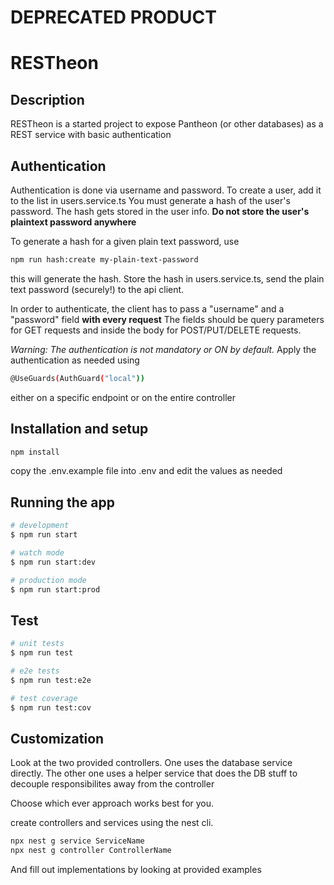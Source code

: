 # DEPRECATED PRODUCT




# RESTheon

## Description

RESTheon is a started project to expose Pantheon (or other databases) as a REST service with basic authentication

## Authentication

Authentication is done via username and password.
To create a user, add it to the list in users.service.ts
You must generate a hash of the user's password. The hash gets stored in the user info.
**Do not store the user's plaintext password anywhere**

To generate a hash for a given plain text password, use

```bash
npm run hash:create my-plain-text-password
```

this will generate the hash. Store the hash in users.service.ts, send the plain text password (securely!) to the api client.

In order to authenticate, the client has to pass a "username" and a "password" field **with every request**
The fields should be query parameters for GET requests and inside the body for POST/PUT/DELETE requests.

_Warning: The authentication is not mandatory or ON by default._
Apply the authentication as needed using

```bash
@UseGuards(AuthGuard("local"))
```

either on a specific endpoint or on the entire controller

## Installation and setup

```bash
npm install
```

copy the .env.example file into .env and edit the values as needed

## Running the app

```bash
# development
$ npm run start

# watch mode
$ npm run start:dev

# production mode
$ npm run start:prod
```

## Test

```bash
# unit tests
$ npm run test

# e2e tests
$ npm run test:e2e

# test coverage
$ npm run test:cov
```

## Customization

Look at the two provided controllers. One uses the database service directly.
The other one uses a helper service that does the DB stuff to decouple responsibilites away from the controller

Choose which ever approach works best for you.

create controllers and services using the nest cli.

```bash
npx nest g service ServiceName
npx nest g controller ControllerName
```

And fill out implementations by looking at provided examples
